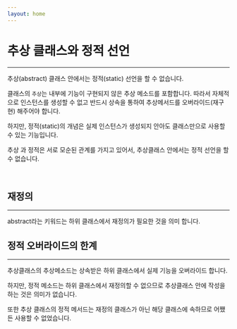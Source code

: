 ```yaml
---
layout: home
---
```


# 추상 클래스와 정적 선언
---
추상(abstract) 클래스 안에서는 정적(static) 선언을 할 수 없습니다.

클래스의 `추상`는 내부에 기능이 구현되지 않은 추상 메소드를 포함합니다. 따라서 자체적으로 인스턴스를 생성할 수 없고 반드시 상속을 통하여 추상메서드를 오버라이드(재구현) 해주어야 합니다.

하지만, 정적(static)의 개념은 실제 인스턴스가 생성되지 안아도 클래스만으로 사용할 수 있는 기능입니다.

추상 과 정적은 서로 모순된 관계를 가지고 있어서, 추상클래스 안에서는 정적 선언을 할 수 없습니다.

<br>

## 재정의
---
abstract라는 키워드는 하위 클래스에서 재정의가 필요한 것을 의미 합니다.


## 정적 오버라이드의 한계
---
추상클래스의 추상메소드는 상속받은 하위 클래스에서 실제 기능을 오버라이드 합니다.

하지만, 정적 메소드는 하위 클래스에서 재정의할 수 없으므로 추상클래스 안에 작성을 하는 것은 의미가 없습니다.

또한 추상 클래스의 정적 메서드는 재정의 클래스가 아닌 해당 클래스에 속하므로 어쨌든 사용할 수 없었습니다.

